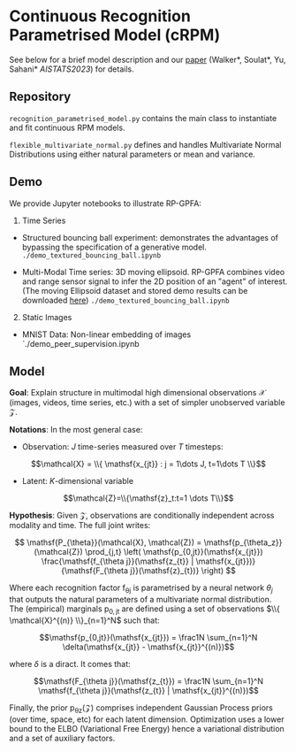 
# Continuous Recognition Parametrised Model (cRPM)

See below for a brief model description and our [paper](https://arxiv.org/abs/2209.05661) (Walker\*, Soulat\*, Yu, Sahani\* *AISTATS2023*) for details.

## Repository

`recognition_parametrised_model.py` contains the main class to instantiate and fit continuous RPM models.

`flexible_multivariate_normal.py` defines and handles Multivariate Normal Distributions using either natural parameters or mean and variance.

## Demo

We provide Jupyter notebooks to illustrate RP-GPFA:

1) Time Series

- Structured bouncing ball experiment: demonstrates the advantages of bypassing the specification of a generative model. `./demo_textured_bouncing_ball.ipynb`


- Multi-Modal Time series: 3D moving ellipsoid. RP-GPFA combines video and range sensor signal to infer the 2D position of an "agent" of interest. (The moving Ellipsoid dataset and stored demo results can be downloaded [here](https://www.dropbox.com/sh/70yc801n3p64ke1/AAC3irVxD9p119N22J1qvqYYa?dl=0)) `./demo_textured_bouncing_ball.ipynb`

2) Static Images

- MNIST Data: Non-linear embedding of images `./demo_peer_supervision.ipynb

## Model

**Goal**: Explain structure in multimodal high dimensional observations $\mathcal{X}$ (images, videos, time series, etc.) with a set of simpler unobserved variable $\mathcal{Z}$. 

**Notations**: In the most general case:  

$$ \text{ }$$

- Observation: $J$ time-series measured over $T$ timesteps:

$$\mathcal{X} = \\{ \mathsf{x_{jt}} : j = 1\dots J, t=1\dots T \\}$$

- Latent: $K$-dimensional variable

$$\mathcal{Z}=\\{\mathsf{z}_t:t=1 \dots T\\}$$

**Hypothesis**: Given $\mathcal{Z}$, observations are conditionally independent across modality and time. The full joint writes:


$$ \mathsf{P_{\theta}}(\mathcal{X}, \mathcal{Z}) = \mathsf{p_{\theta_z}}(\mathcal{Z}) \prod_{j,t} \left( \mathsf{p_{0,jt}}(\mathsf{x_{jt}}) \frac{\mathsf{f_{\theta j}}(\mathsf{z_{t}} | \mathsf{x_{jt}})}{\mathsf{F_{\theta j}}(\mathsf{z}_{t})} \right) $$


Where each recognition factor $\mathsf{f_{\theta j}}$ is parametrised by a neural network $\theta_j$ that outputs the natural parameters of a multivariate normal distribution. The (empirical) marginals $\mathsf{p_{0,jt}}$ are defined using a set of observations $\\{ \mathcal{X}^{(n)} \\}_{n=1}^N$ such that: 

$$\mathsf{p_{0,jt}}(\mathsf{x_{jt}}) = \frac1N \sum_{n=1}^N \delta(\mathsf{x_{jt}} - \mathsf{x_{jt}}^{(n)})$$

where $\delta$ is a diract. It comes that:

$$\mathsf{F_{\theta j}}(\mathsf{z_{t}}) = \frac1N \sum_{n=1}^N \mathsf{f_{\theta j}}(\mathsf{z_{t}} | \mathsf{x_{jt}}^{(n)})$$

Finally, the prior $\mathsf{p_{\theta z}}(\mathcal{Z})$ comprises independent Gaussian Process priors (over time, space, etc) for each latent dimension. Optimization uses a lower bound to the ELBO (Variational Free Energy) hence a variational distribution and a set of auxiliary factors.
